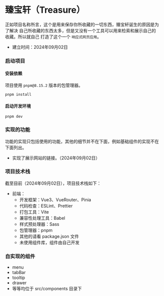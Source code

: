 # 臻宝轩（Treasure）

正如项目名称所言，这个是用来保存你所收藏的一切东西，臻宝轩诞生的原因是为了解决
自己所收藏的东西太多，但是又没有一个工具可以用来检索和展示自己的收藏。所以就自己
打造了这个一个 `响应式网页应用`。

- 建立时间：2024年09月02日

### 启动项目

#### 安装依赖

项目使用 `pnpm@8.15.2` 版本的包管理器。

```shell
pnpm install
```

#### 启动开发环境

```shell
pnpm dev
```

### 实现的功能

功能的实现只包括使用的功能，其他的细节并不在下面，例如基础组件的实现不在下面列出。

- 实现了展示网站的链接。（2024年09月02日）

### 项目技术栈

截至目前（2024年09月02日），项目技术栈如下：

- 前端：
  - 开发框架：Vue3、VueRouter、Pinia
  - 代码检查：ESLint、Prettier
  - 打包工具：Vite
  - 兼容性处理工具：Babel
  - 样式预处理器：Sass
  - 包管理器：pnpm
  - 其他的请看 package.json 文件
  - 未使用组件库，组件由自己开发

### 自实现的组件

- menu
- tabBar
- tooltip
- drawer
- 等等均位于 src/components 目录下
